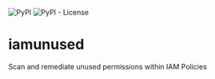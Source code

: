 ![PyPI](https://img.shields.io/pypi/v/iamunused?style=for-the-badge)
![PyPI - License](https://img.shields.io/pypi/l/iamunused?style=for-the-badge)

# iamunused
Scan and remediate unused permissions within IAM Policies
